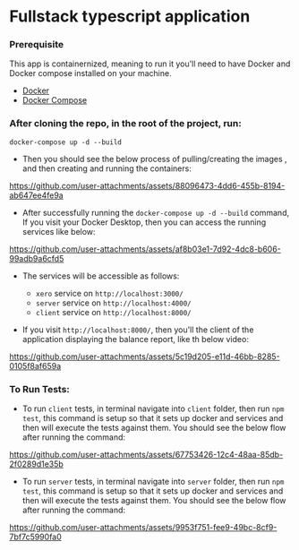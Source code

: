 # Fullstack typescript application

### Prerequisite

This app is containernized, meaning to run it you'll need to have Docker and Docker compose installed on your machine.

- [Docker](https://www.docker.com/get-started)
- [Docker Compose](https://docs.docker.com/compose/)

### After cloning the repo, in the root of the project, run:

```
docker-compose up -d --build
```

- Then you should see the below process of pulling/creating the images , and then creating and running the containers:

https://github.com/user-attachments/assets/88096473-4dd6-455b-8194-ab647ee4fe9a

- After successfully running the `docker-compose up -d --build` command, If you visit your Docker Desktop, then you can access the running services like below:

https://github.com/user-attachments/assets/af8b03e1-7d92-4dc8-b606-99adb9a6cfd5

- The services will be accessible as follows:

  - `xero` service on `http://localhost:3000/`
  - `server` service on `http://localhost:4000/`
  - `client` service on `http://localhost:8000/`

- If you visit `http://localhost:8000/`, then you'll the client of the application displaying the balance report, like th below video:

https://github.com/user-attachments/assets/5c19d205-e11d-46bb-8285-0105f8af659a

### To Run Tests:

- To run `client` tests, in terminal navigate into `client` folder, then run `npm test`, this command is setup so that it sets up docker and services and then will execute the tests against them. You should see the below flow after running the command:


https://github.com/user-attachments/assets/67753426-12c4-48aa-85db-2f0289d1e35b


- To run `server` tests, in terminal navigate into `server` folder, then run `npm test`, this command is setup so that it sets up docker and services and then will execute the tests against them. You should see the below flow after running the command:


https://github.com/user-attachments/assets/9953f751-fee9-49bc-8cf9-7bf7c5990fa0

